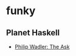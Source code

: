 # funky

## Planet Haskell
- [Philip Wadler: The Ask](http://wadler.blogspot.com/2016/03/the-ask.html)


